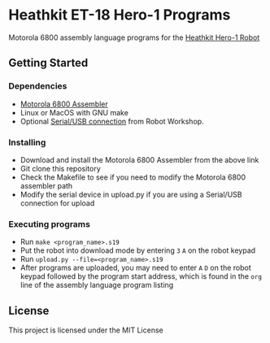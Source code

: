 # Heathkit ET-18 Hero-1 Programs

Motorola 6800 assembly language programs for the [Heathkit Hero-1 Robot](https://en.wikipedia.org/wiki/HERO_(robot)https:/)

## Getting Started

### Dependencies

* [Motorola 6800 Assembler](https://github.com/JimInCA/motorola-6800-assembler)
* Linux or MacOS with GNU make
* Optional [Serial/USB connection](https://www.robotworkshop.com/robotweb/?page_id=401https:/) from Robot Workshop.

### Installing

* Download and install the Motorola 6800 Assembler from the above link
* Git clone this repository
* Check the Makefile to see if you need to modify the Motorola 6800 assembler path
* Modify the serial device in upload.py if you are using a Serial/USB connection for upload

### Executing programs

* Run `make <program_name>.s19`
* Put the robot into download mode by entering `3` `A` on the robot keypad
* Run `upload.py --file=<program_name>.s19`
* After programs are uploaded, you may need to enter `A` `D` on the robot keypad followed by the program start address, which is found in the `org` line of the assembly language program listing

## License

This project is licensed under the MIT License
